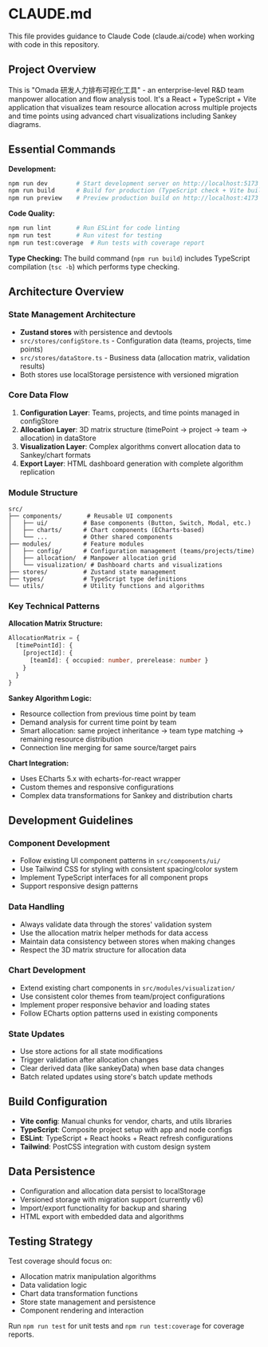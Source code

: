 # CLAUDE.md

This file provides guidance to Claude Code (claude.ai/code) when working with code in this repository.

## Project Overview

This is "Omada 研发人力排布可视化工具" - an enterprise-level R&D team manpower allocation and flow analysis tool. It's a React + TypeScript + Vite application that visualizes team resource allocation across multiple projects and time points using advanced chart visualizations including Sankey diagrams.

## Essential Commands

**Development:**
```bash
npm run dev        # Start development server on http://localhost:5173
npm run build      # Build for production (TypeScript check + Vite build)
npm run preview    # Preview production build on http://localhost:4173
```

**Code Quality:**
```bash
npm run lint       # Run ESLint for code linting
npm run test       # Run vitest for testing
npm run test:coverage  # Run tests with coverage report
```

**Type Checking:**
The build command (`npm run build`) includes TypeScript compilation (`tsc -b`) which performs type checking.

## Architecture Overview

### State Management Architecture
- **Zustand stores** with persistence and devtools
- `src/stores/configStore.ts` - Configuration data (teams, projects, time points)
- `src/stores/dataStore.ts` - Business data (allocation matrix, validation results)
- Both stores use localStorage persistence with versioned migration

### Core Data Flow
1. **Configuration Layer**: Teams, projects, and time points managed in configStore
2. **Allocation Layer**: 3D matrix structure (timePoint → project → team → allocation) in dataStore
3. **Visualization Layer**: Complex algorithms convert allocation data to Sankey/chart formats
4. **Export Layer**: HTML dashboard generation with complete algorithm replication

### Module Structure
```
src/
├── components/       # Reusable UI components
│   ├── ui/          # Base components (Button, Switch, Modal, etc.)
│   ├── charts/      # Chart components (ECharts-based)
│   └── ...          # Other shared components
├── modules/         # Feature modules
│   ├── config/      # Configuration management (teams/projects/time)
│   ├── allocation/  # Manpower allocation grid
│   └── visualization/ # Dashboard charts and visualizations
├── stores/          # Zustand state management
├── types/           # TypeScript type definitions
└── utils/           # Utility functions and algorithms
```

### Key Technical Patterns

**Allocation Matrix Structure:**
```typescript
AllocationMatrix = {
  [timePointId]: {
    [projectId]: {
      [teamId]: { occupied: number, prerelease: number }
    }
  }
}
```

**Sankey Algorithm Logic:**
- Resource collection from previous time point by team
- Demand analysis for current time point by team
- Smart allocation: same project inheritance → team type matching → remaining resource distribution
- Connection line merging for same source/target pairs

**Chart Integration:**
- Uses ECharts 5.x with echarts-for-react wrapper
- Custom themes and responsive configurations
- Complex data transformations for Sankey and distribution charts

## Development Guidelines

### Component Development
- Follow existing UI component patterns in `src/components/ui/`
- Use Tailwind CSS for styling with consistent spacing/color system
- Implement TypeScript interfaces for all component props
- Support responsive design patterns

### Data Handling
- Always validate data through the stores' validation system
- Use the allocation matrix helper methods for data access
- Maintain data consistency between stores when making changes
- Respect the 3D matrix structure for allocation data

### Chart Development
- Extend existing chart components in `src/modules/visualization/`
- Use consistent color themes from team/project configurations
- Implement proper responsive behavior and loading states
- Follow ECharts option patterns used in existing components

### State Updates
- Use store actions for all state modifications
- Trigger validation after allocation changes
- Clear derived data (like sankeyData) when base data changes
- Batch related updates using store's batch update methods

## Build Configuration

- **Vite config**: Manual chunks for vendor, charts, and utils libraries
- **TypeScript**: Composite project setup with app and node configs
- **ESLint**: TypeScript + React hooks + React refresh configurations
- **Tailwind**: PostCSS integration with custom design system

## Data Persistence

- Configuration and allocation data persist to localStorage
- Versioned storage with migration support (currently v6)
- Import/export functionality for backup and sharing
- HTML export with embedded data and algorithms

## Testing Strategy

Test coverage should focus on:
- Allocation matrix manipulation algorithms
- Data validation logic
- Chart data transformation functions
- Store state management and persistence
- Component rendering and interaction

Run `npm run test` for unit tests and `npm run test:coverage` for coverage reports.